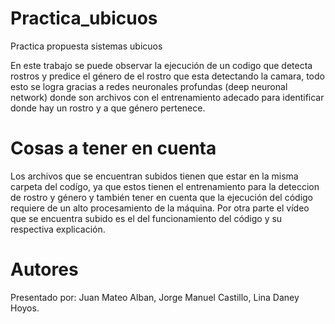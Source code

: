 # Practica_ubicuos
Practica propuesta sistemas ubicuos 

 En este trabajo se puede observar la ejecución de un codigo que detecta rostros y predice el género de el rostro que esta detectando la camara, todo esto se logra gracias a redes neuronales profundas (deep neuronal network) donde son archivos con el entrenamiento adecado para identificar donde hay un rostro y a que género pertenece. 
# Cosas a tener en cuenta 

Los archivos que se encuentran subidos tienen que estar en la misma carpeta del codígo, ya que estos tienen el entrenamiento para la deteccion de rostro y género y también tener en cuenta que la ejecución del código requiere de un alto procesamiento de la máquina. Por otra parte el vídeo que se encuentra subido es el del funcionamiento del código y su respectiva explicación.

# Autores
Presentado por: Juan Mateo Alban, Jorge Manuel Castillo, Lina Daney Hoyos.
